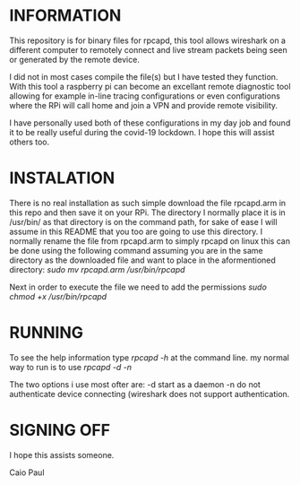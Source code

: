# INFORMATION

This repository is for binary files for rpcapd, this tool allows wireshark on a different computer to remotely connect 
and live stream packets being seen or generated by the remote device.

I did not in most cases compile the file(s) but I have tested they function.
With this tool a raspberry pi can become an excellant remote diagnostic tool allowing for example in-line tracing configurations
or even configurations where the RPi will call home and join a VPN and provide remote visibility.

I have personally used both of these configurations in my day job and found it to be really useful during the covid-19 lockdown.
I hope this will assist others too.

# INSTALATION
There is no real installation as such simple download the file rpcapd.arm in this repo and then save it on your RPi.
The directory I normally place it is in /usr/bin/ as that directory is on the command path, for sake of ease I will assume in this README that you too are going to use this directory.
I normally rename the file from rpcapd.arm to simply rpcapd on linux this can be done using the following 
command assuming you are in the same directory as the downloaded file and want to place in the aformentioned directory:
*sudo mv rpcapd.arm /usr/bin/rpcapd*

Next in order to execute the file we need to add the permissions
*sudo chmod +x /usr/bin/rpcapd*

# RUNNING
To see the help information type *rpcapd -h* at the command line.
my normal way to run is to use
*rpcapd -d -n*

The two options i use most ofter are:
-d  start as a daemon
-n  do not authenticate device connecting (wireshark does not support authentication.

# SIGNING OFF
I hope this assists someone.

Caio
Paul

